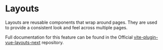 # Layouts

Layouts are reusable components that wrap around pages. They are used to provide a consistent look and feel across multiple pages.

Full documentation for this feature can be found in the Official [vite-plugin-vue-layouts-next](https://github.com/loicduong/vite-plugin-vue-layouts-next) repository.
